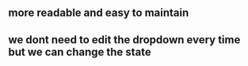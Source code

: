 ## more readable and easy to maintain 
## we dont need to edit the dropdown every time but we can change the state